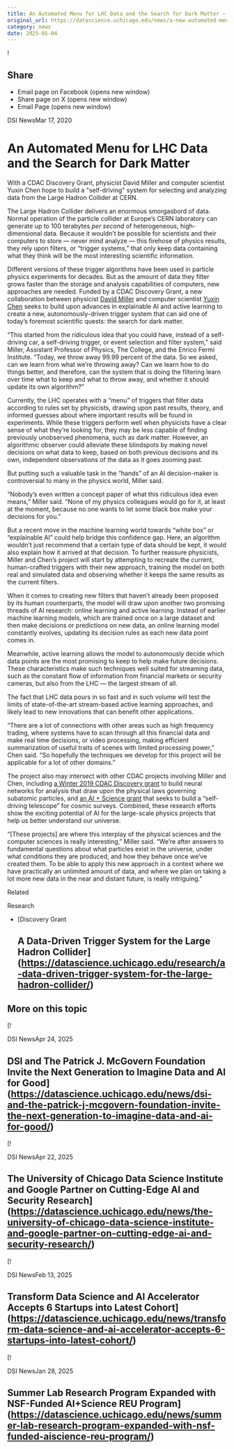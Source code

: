 ```yaml
---
title: An Automated Menu for LHC Data and the Search for Dark Matter – DSI
original_url: https://datascience.uchicago.edu/news/a-new-automated-menu-for-lhc-data-and-the-search-for-dark-matter
category: news
date: 2025-05-04
---
```


!

## Share

* Email page on Facebook (opens new window)
* Share page on X (opens new window)
* Email Page (opens new window)

<!-- Table-like structure detected -->

DSI NewsMar 17, 2020

# An Automated Menu for LHC Data and the Search for Dark Matter

With a CDAC Discovery Grant, physicist David Miller and computer scientist Yuxin Chen hope to build a "self-driving" system for selecting and analyzing data from the Large Hadron Collider at CERN.

The Large Hadron Collider delivers an enormous smorgasbord of data. Normal operation of the particle collider at Europe’s CERN laboratory can generate up to 100 terabytes *per second* of heterogeneous, high-dimensional data. Because it wouldn’t be possible for scientists and their computers to store — never mind analyze — this firehose of physics results, they rely upon filters, or “trigger systems,” that only keep data containing what they think will be the most interesting scientific information. 

Different versions of these trigger algorithms have been used in particle physics experiments for decades. But as the amount of data they filter grows faster than the storage and analysis capabilities of computers, new approaches are needed. Funded by a CDAC Discovery Grant, a new collaboration between physicist [David Miller](https://physics.uchicago.edu/people/profile/david-miller/) and computer scientist [Yuxin Chen](https://www.cs.uchicago.edu/people/profile/yuxin-chen1/) seeks to build upon advances in explainable AI and active learning to create a new, autonomously-driven trigger system that can aid one of today’s foremost scientific quests: the search for dark matter.

“This started from the ridiculous idea that you could have, instead of a self-driving car, a self-driving trigger, or event selection and filter system,” said Miller, Assistant Professor of Physics, The College, and the Enrico Fermi Institute. “Today, we throw away 99.99 percent of the data. So we asked, can we learn from what we’re throwing away? Can we learn how to do things better, and therefore, can the system that is doing the filtering learn over time what to keep and what to throw away, and whether it should update its own algorithm?”

Currently, the LHC operates with a “menu” of triggers that filter data according to rules set by physicists, drawing upon past results, theory, and informed guesses about where important results will be found in experiments. While these triggers perform well when physicists have a clear sense of what they’re looking for, they may be less capable of finding previously unobserved phenomena, such as dark matter. However, an algorithmic observer could alleviate these blindspots by making novel decisions on what data to keep, based on both previous decisions and its own, independent observations of the data as it goes zooming past. 

But putting such a valuable task in the “hands” of an AI decision-maker is controversial to many in the physics world, Miller said. 

“Nobody’s even written a concept paper of what this ridiculous idea even means,” Miller said. “None of my physics colleagues would go for it, at least at the moment, because no one wants to let some black box make your decisions for you.”

But a recent move in the machine learning world towards “white box” or “explainable AI” could help bridge this confidence gap. Here, an algorithm wouldn’t just recommend that a certain type of data should be kept, it would also explain how it arrived at that decision. To further reassure physicists, Miller and Chen’s project will start by attempting to recreate the current, human-crafted triggers with their new approach, training the model on both real and simulated data and observing whether it keeps the same results as the current filters. 

When it comes to creating new filters that haven’t already been proposed by its human counterparts, the model will draw upon another two promising threads of AI research: online learning and active learning. Instead of earlier machine learning models, which are trained once on a large dataset and then make decisions or predictions on new data, an online learning model constantly evolves, updating its decision rules as each new data point comes in. 

Meanwhile, active learning allows the model to autonomously decide which data points are the most promising to keep to help make future decisions. These characteristics make such techniques well suited for streaming data, such as the constant flow of information from financial markets or security cameras, but also from the LHC — the largest stream of all. 

The fact that LHC data pours in so fast and in such volume will test the limits of state-of-the-art stream-based active learning approaches, and likely lead to new innovations that can benefit other applications. 

“There are a lot of connections with other areas such as high frequency trading, where systems have to scan through all this financial data and make real time decisions, or video processing, making efficient summarization of useful traits of scenes with limited processing power,” Chen said. “So hopefully the techniques we develop for this project will be applicable for a lot of other domains.” 

The project also may intersect with other CDAC projects involving Miller and Chen, including [a Winter 2019 CDAC Discovery grant](/research/n-body-networks-for-jet-physics-at-the-energy-frontier/) to build neural networks for analysis that draw upon the physical laws governing subatomic particles, and [an AI + Science grant](/research/automated-experimental-design-for-cosmic-discovery/) that seeks to build a “self-driving telescope” for cosmic surveys. Combined, these research efforts show the exciting potential of AI for the large-scale physics projects that help us better understand our universe.

“[These projects] are where this interplay of the physical sciences and the computer sciences is really interesting,” Miller said. “We’re after answers to fundamental questions about what particles exist in the universe, under what conditions they are produced, and how they behave once we’ve created them. To be able to apply this new approach in a context where we have practically an unlimited amount of data, and where we plan on taking a lot more new data in the near and distant future, is really intriguing.”

Related

Research

* [Discovery Grant

  ## A Data-Driven Trigger System for the Large Hadron Collider](https://datascience.uchicago.edu/research/a-data-driven-trigger-system-for-the-large-hadron-collider/)

## More on this topic

[!

DSI NewsApr 24, 2025

## DSI and The Patrick J. McGovern Foundation Invite the Next Generation to Imagine Data and AI for Good](https://datascience.uchicago.edu/news/dsi-and-the-patrick-j-mcgovern-foundation-invite-the-next-generation-to-imagine-data-and-ai-for-good/)
[!

DSI NewsApr 22, 2025

## The University of Chicago Data Science Institute and Google Partner on Cutting-Edge AI and Security Research](https://datascience.uchicago.edu/news/the-university-of-chicago-data-science-institute-and-google-partner-on-cutting-edge-ai-and-security-research/)
[!

DSI NewsFeb 13, 2025

## Transform Data Science and AI Accelerator Accepts 6 Startups into Latest Cohort](https://datascience.uchicago.edu/news/transform-data-science-and-ai-accelerator-accepts-6-startups-into-latest-cohort/)
[!

DSI NewsJan 28, 2025

## Summer Lab Research Program Expanded with NSF-Funded AI+Science REU Program](https://datascience.uchicago.edu/news/summer-lab-research-program-expanded-with-nsf-funded-aiscience-reu-program/)